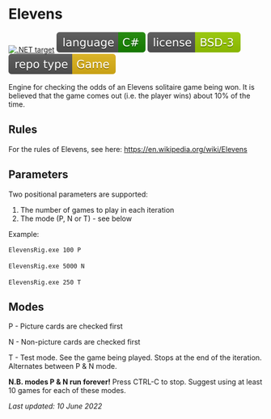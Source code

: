 # Elevens

<a href="https://dotnet.microsoft.com/download" alt=".NET target"><img alt=".NET target" src="https://img.shields.io/badge/dynamic/xml?color=%23512bd4&label=.NET%20target&query=%2F%2FTargetFramework%5B1%5D&url=https%3A%2F%2Fraw.githubusercontent.com%2FWycott%2FElevens%2Fmain%2FElevens%2FElevensRig.csproj" title="Go To .NET Download"></a>
<a href="https://docs.microsoft.com/en-us/dotnet/csharp/"><img src="https://raw.githubusercontent.com/Wycott/RepositoryResources/main/Graphics/language-csharp.svg" title="Language C#" alt="Language C#"></a>
<a href="https://en.wikipedia.org/wiki/BSD_licenses#3-clause_license_(%22BSD_License_2.0%22,_%22Revised_BSD_License%22,_%22New_BSD_License%22,_or_%22Modified_BSD_License%22)"><img src="https://raw.githubusercontent.com/Wycott/RepositoryResources/main/Graphics/license-BSD--3-green.svg" title="BSD-3" alt="BSD-3"></a>
<a href="https://github.com/Wycott/RepositoryResources/blob/main/REPOTYPE.md"><img src="https://raw.githubusercontent.com/Wycott/RepositoryResources/main/Graphics/repo%20type-Game-yellow.svg" title="Game" alt="Game"></a>

Engine for checking the odds of an Elevens solitaire game being won. It is believed that the game comes out (i.e. the player wins) about 10% of the time. 

## Rules

For the rules of Elevens, see here:
https://en.wikipedia.org/wiki/Elevens

## Parameters

Two positional parameters are supported:

1) The number of games to play in each iteration
2) The mode (P, N or T) - see below

Example:

```
ElevensRig.exe 100 P

ElevensRig.exe 5000 N

ElevensRig.exe 250 T
```
## Modes

P - Picture cards are checked first

N - Non-picture cards are checked first

T - Test mode. See the game being played. Stops at the end of the iteration. Alternates between P & N mode.

**N.B. modes P & N run forever!** Press CTRL-C to stop. Suggest using at least 10 games for each of these modes.

_Last updated: 10 June 2022_


